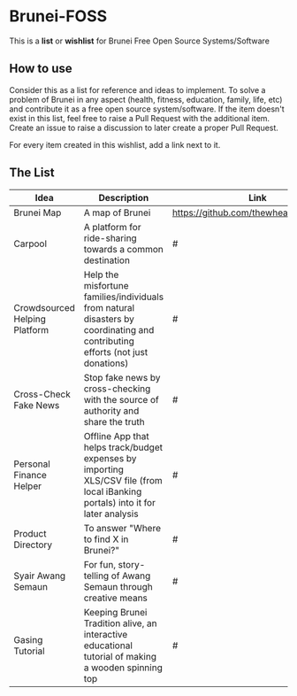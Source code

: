 # Brunei-FOSS
This is a **list** or **wishlist** for Brunei Free Open Source Systems/Software

## How to use

Consider this as a list for reference and ideas to implement. To solve a problem of Brunei in any aspect (health, fitness, education, family, life, etc) and contribute it as a free open source system/software. If the item doesn't exist in this list, feel free to raise a Pull Request with the additional item. Create an issue to raise a discussion to later create a proper Pull Request.

For every item created in this wishlist, add a link next to it.

## The List

| Idea | Description | Link |
|---|---|---|
| Brunei Map | A map of Brunei | https://github.com/thewheat/brunei_map|
| Carpool | A platform for ride-sharing towards a common destination | # |
| Crowdsourced Helping Platform | Help the misfortune families/individuals from natural disasters by coordinating and contributing efforts (not just donations) | # |
| Cross-Check Fake News | Stop fake news by cross-checking with the source of authority and share the truth | # |
| Personal Finance Helper | Offline App that helps track/budget expenses by importing XLS/CSV file (from local iBanking portals) into it for later analysis | # |
| Product Directory | To answer "Where to find X in Brunei?" | # |
| Syair Awang Semaun | For fun, story-telling of Awang Semaun through creative means | # |
| Gasing Tutorial | Keeping Brunei Tradition alive, an interactive educational tutorial of making a wooden spinning top | # |
